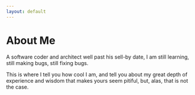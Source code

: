 ```yaml
---
layout: default
---
```

# About Me

A software coder and architect well past his sell-by date, I am still learning, still making bugs, still fixing bugs.

This is where I tell you how cool I am, and tell you about my great depth of experience and wisdom that makes yours seem pitiful, but, alas, that is not the case.